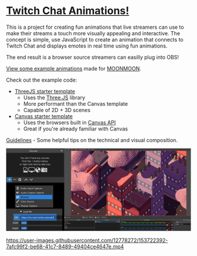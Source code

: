 # [Twitch Chat Animations!](https://github.com/moonscreens)
This is a project for creating fun animations that live streamers can use to make their streams a touch more visually appealing and interactive. The concept is simple, use JavaScript to create an animation that connects to Twitch Chat and displays emotes in real time using fun animations.

The end result is a browser source streamers can easilly plug into OBS!

[View some example animations](https://intros.opl.io/) made for [MOONMOON](https://www.twitch.tv/moonmoon).

Check out the example code:
- [ThreeJS starter template](https://github.com/moonscreens/intro-example-threejs)
  - Uses the [Three.JS](https://threejs.org/) library
  - More performant than the Canvas template
  - Capable of 2D + 3D scenes
- [Canvas starter template](https://github.com/moonscreens/intro-example)
  - Uses the browsers built in [Canvas API](https://developer.mozilla.org/en-US/docs/Web/API/Canvas_API)
  - Great if you're already familiar with Canvas

[Guidelines](guidelines.md) - Some helpful tips on the technical and visual composition.

![Easy setup, just plug your URL into a browser source](assets/add-an-animation.png)

https://user-images.githubusercontent.com/12778272/153722392-7afc99f2-be68-41c7-8489-49404ce4647e.mp4

